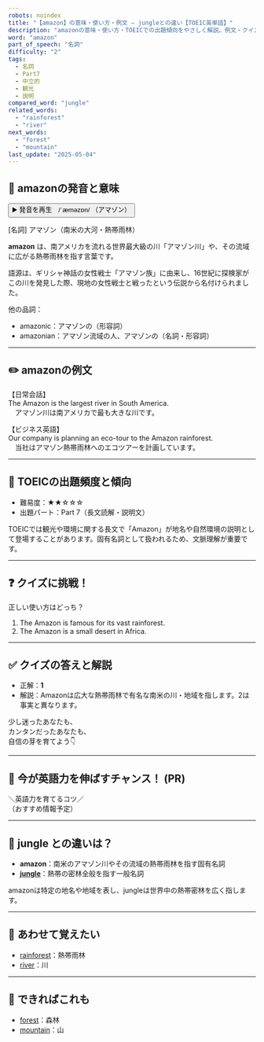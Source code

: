 ```yaml
---
robots: noindex
title: "【amazon】の意味・使い方・例文 ― jungleとの違い【TOEIC英単語】"
description: "amazonの意味・使い方・TOEICでの出題傾向をやさしく解説。例文・クイズ付きでjungleとの違いもわかりやすく学べます。"
word: "amazon"
part_of_speech: "名詞"
difficulty: "2"
tags:
  - 名詞
  - Part7
  - 中立的
  - 観光
  - 説明
compared_word: "jungle"
related_words:
  - "rainforest"
  - "river"
next_words:
  - "forest"
  - "mountain"
last_update: "2025-05-04"
---
```


## 🔰 amazonの発音と意味

<button class="play-audio" onclick="playTTS('amazon')">
  <span class="play-audio-main">
    ▶️ 発音を再生　/ˈæməzɒn/
  </span>
  <span class="play-audio-sub">
    （アマゾン）
  </span>
</button>

[名詞] アマゾン（南米の大河・熱帯雨林）

**amazon** は、南アメリカを流れる世界最大級の川「アマゾン川」や、その流域に広がる熱帯雨林を指す言葉です。

語源は、ギリシャ神話の女性戦士「アマゾン族」に由来し、16世紀に探検家がこの川を発見した際、現地の女性戦士と戦ったという伝説から名付けられました。

他の品詞：  
- amazonic：アマゾンの（形容詞）
- amazonian：アマゾン流域の人、アマゾンの（名詞・形容詞）

---

## ✏️ amazonの例文

【日常会話】  
The Amazon is the largest river in South America.  
　アマゾン川は南アメリカで最も大きな川です。

【ビジネス英語】  
Our company is planning an eco-tour to the Amazon rainforest.  
　当社はアマゾン熱帯雨林へのエコツアーを計画しています。

---

## 🎯 TOEICの出題頻度と傾向

- 難易度：★★☆☆☆
- 出題パート：Part 7（長文読解・説明文）

TOEICでは観光や環境に関する長文で「Amazon」が地名や自然環境の説明として登場することがあります。固有名詞として扱われるため、文脈理解が重要です。

---

## ❓ クイズに挑戦！

正しい使い方はどっち？

1. The Amazon is famous for its vast rainforest.  
2. The Amazon is a small desert in Africa.

---

## ✅ クイズの答えと解説

- 正解：**1**
- 解説：Amazonは広大な熱帯雨林で有名な南米の川・地域を指します。2は事実と異なります。

少し迷ったあなたも、  
カンタンだったあなたも、  
自信の芽を育てよう👇️

---

## 🚀 今が英語力を伸ばすチャンス！ (PR)

<div class="info-center">
＼英語力を育てるコツ／<br>  
（おすすめ情報予定）
</div>

---

## 🤔  jungle との違いは？

- **amazon**：南米のアマゾン川やその流域の熱帯雨林を指す固有名詞
- **[jungle](/word/jungle/)**：熱帯の密林全般を指す一般名詞

amazonは特定の地名や地域を表し、jungleは世界中の熱帯密林を広く指します。

---

## 🧩 あわせて覚えたい

- [rainforest](/word/rainforest/)：熱帯雨林
- [river](/word/river/)：川

---

## 📖 できればこれも

- [forest](/word/forest/)：森林
- [mountain](/word/mountain/)：山

<!-- cvid: aid16_bid04 -->
